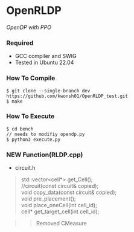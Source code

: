 # OpenRLDP
*OpenDP with PPO*

### Required
* GCC compiler and SWIG
* Tested in Ubuntu 22.04

### How To Compile
    $ git clone --single-branch dev https://github.com/kwonsh01/OpenRLDP_test.git
    $ make

### How To Execute
    $ cd bench
    // needs to modifiy opendp.py
    $ python3 execute.py

### NEW Function(RLDP.cpp)  
* circuit.h 
>std::vector<cell*> get_Cell();  
>//circuit(const circuit& copied);  
>void copy_data(const circuit& copied);  
>void pre_placement();  
>void place_oneCell(int cell_id);  
>cell* get_target_cell(int cell_id);  
  
>>Removed CMeasure
